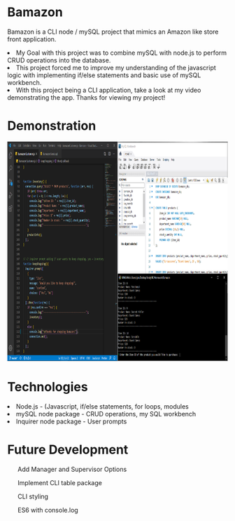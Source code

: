 # Bamazon


Bamazon is a CLI node / mySQL project that mimics an Amazon like store front application. 

<li>My Goal with this project was to combine mySQL with node.js to perform CRUD operations into the database. </li>

<li>This project forced me to improve my understanding of the javascript logic with implementing if/else statements and basic use of mySQL workbench. </li>

<li>With this project being a CLI application, take a look at my video demonstrating the app. Thanks for viewing my project!</li>

# Demonstration
<a href="https://www.youtube.com/watch?v=5Dy8f6hi88Q"><img src="./images/bamazon.PNG" width="700" height="500"></a>


# Technologies
<li>Node.js - (Javascript, if/else statements, for loops, modules</li> 
<li>mySQL node package - CRUD operations, my SQL workbench </li>
<li>Inquirer node package - User prompts</li>


# Future Development
<ol>Add Manager and Supervisor Options</ol>
<ol>Implement CLI table package</ol>
<ol>CLI styling</ol>
<ol>ES6 with console.log</ol>
